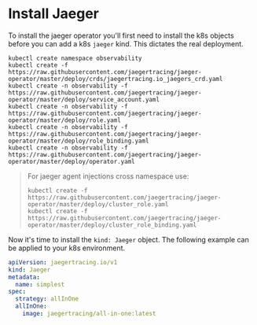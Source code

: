 # Install Jaeger

To install the jaeger operator you'll first need to install the k8s objects before you can add a k8s `jaeger` kind.
This dictates the real deployment.

```shell
kubectl create namespace observability
kubectl create -f https://raw.githubusercontent.com/jaegertracing/jaeger-operator/master/deploy/crds/jaegertracing.io_jaegers_crd.yaml
kubectl create -n observability -f https://raw.githubusercontent.com/jaegertracing/jaeger-operator/master/deploy/service_account.yaml
kubectl create -n observability -f https://raw.githubusercontent.com/jaegertracing/jaeger-operator/master/deploy/role.yaml
kubectl create -n observability -f https://raw.githubusercontent.com/jaegertracing/jaeger-operator/master/deploy/role_binding.yaml
kubectl create -n observability -f https://raw.githubusercontent.com/jaegertracing/jaeger-operator/master/deploy/operator.yaml
```

> For jaeger agent injections cross namespace use:
> 
> ```shell
> kubectl create -f https://raw.githubusercontent.com/jaegertracing/jaeger-operator/master/deploy/cluster_role.yaml
> kubectl create -f https://raw.githubusercontent.com/jaegertracing/jaeger-operator/master/deploy/cluster_role_binding.yaml
> ```

Now it's time to install the `kind: Jaeger` object. The following example can be applied to your k8s environment.

```yaml
apiVersion: jaegertracing.io/v1
kind: Jaeger
metadata:
  name: simplest
spec:
  strategy: allInOne
  allInOne:
    image: jaegertracing/all-in-one:latest
```